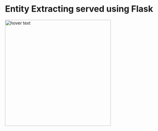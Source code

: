 # Entity Extracting served using Flask
<img src="your_relative_path_here" width="350" title="hover text">
